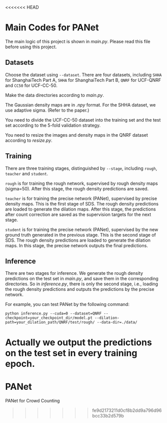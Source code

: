 <<<<<<< HEAD
# Main Codes for PANet
The main logic of this project is shown in *main.py*. Please read this file before using this project.
## Datasets
Choose the dataset using `--dataset`. There are four datasets, including `SHHA` for ShanghaiTech Part A, `SHHA` for ShanghaiTech Part B, `QNRF` for UCF-QNRF and `CC50` for UCF-CC-50.

Make the data directories according to *main.py*.

The Gaussian density maps are in *.npy* format. For the SHHA dataset, we use adaptive sigma. (Refer to the paper.)

You need to divide the UCF-CC-50 dataset into the training set and the test set according to the 5-fold validation strategy.

You need to resize the images and density maps in the QNRF dataset according to *resize.py*.

## Training

There are three training stages, distinguished by `--stage`, including `rough`, `teacher` and `student`.

`rough` is for training the rough network, supervised by rough density maps (sigma=50). After this stage, the rough density predictions are saved.

`teacher` is for training the precise network (PANet), supervised by precise density maps. This is the first stage of SDS. The rough density predictions are loaded to generate the dilation maps. After this stage, the predictions after count correction are saved as the supervision targets for the next stage.

`student` is for training the precise network (PANet), supervised by the new ground truth generated in the previous stage. This is the second stage of SDS. The rough density predictions are loaded to generate the dilation maps. In this stage, the precise network outputs the final predictions.

## Inference

There are two stages for inference. We generate the rough density predictions on the test set in *main.py*, and save them in the corresponding directories. So in *inference.py*, there is only the second stage, i.e., loading the rough density predictions and outputs the predictions by the precise network. 

For example, you can test PANet by the following command:
```
python inference.py --cuda=0 --dataset=QNRF --checkpoint=your_checkpoint_dir/model.pt --dilation-path=your_dilation_path/QNRF/test/rough/ --data-dir=./data/
```

Actually we output the predictions on the test set in every training epoch.
=======
# PANet
PANet for Crowd Counting
>>>>>>> fe9d2173211d0cf8b2dd9a796d96bcc33b2d579b
